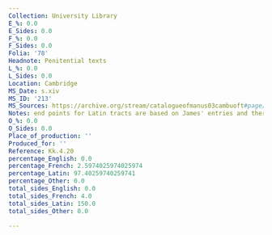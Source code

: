 ```yaml
---
Collection: University Library
E_%: 0.0
E_Sides: 0.0
F_%: 0.0
F_Sides: 0.0
Folia: '78'
Headnote: Penitential texts
L_%: 0.0
L_Sides: 0.0
Location: Cambridge
MS_Date: s.xiv
MS_ID: '213'
MS_Sources: https://archive.org/stream/catalogueofmanus03cambuoft#page/666/mode/1up
Notes: end points for Latin tracts are based on James' entries and therefore approximate
O_%: 0.0
O_Sides: 0.0
Place_of_production: ''
Produced_for: ''
Reference: Kk.4.20
percentage_English: 0.0
percentage_French: 2.5974025974025974
percentage_Latin: 97.40259740259741
percentage_Other: 0.0
total_sides_English: 0.0
total_sides_French: 4.0
total_sides_Latin: 150.0
total_sides_Other: 0.0

---
```

